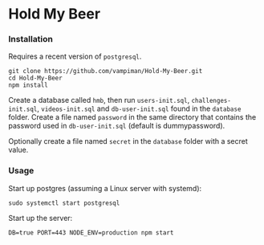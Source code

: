 # Hold My Beer

### Installation

Requires a recent version of `postgresql`.

```
git clone https://github.com/vampiman/Hold-My-Beer.git
cd Hold-My-Beer
npm install
```

Create a database called `hmb`, then run `users-init.sql`, `challenges-init.sql`, `videos-init.sql` and `db-user-init.sql` found in the `database` folder. Create a file named `password` in the same directory that contains the password used in `db-user-init.sql` (default is dummypassword).

Optionally create a file named `secret` in the `database` folder with a secret value.

### Usage

Start up postgres (assuming a Linux server with systemd):
```
sudo systemctl start postgresql
```
Start up the server:
```
DB=true PORT=443 NODE_ENV=production npm start
```
